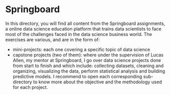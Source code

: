# Springboard
In this directory, you will find all content from the Springboard assignments, a online data science education platform that trains data scientists to face most of the challenges faced in the data science business world. The exercises are various, and are in the form of:
- mini-projects: each one covering a specific topic of data science
- capstone projects (two of them): where under the supervision of Lucas Allen, my mentor at Springboard, I go over data science projects done from start to finish and which include: collecting datasets, cleaning and organizing, visualizing the data, perform statistical analysis and building predictive models. I recommend to open each corresponding sub-directory to know more about the objective and the methodology used for each project.

